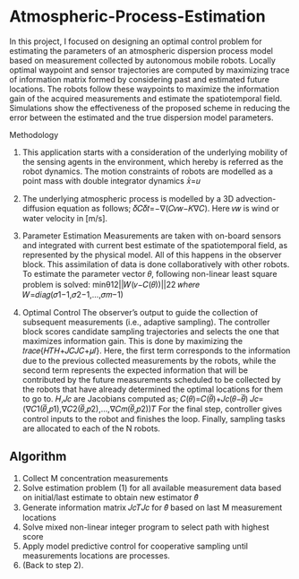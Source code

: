 # Atmospheric-Process-Estimation

In this project, I focused on designing an optimal control problem for estimating the parameters of an atmospheric dispersion process model based on measurement collected by autonomous mobile robots. Locally optimal waypoint and sensor trajectories are computed by maximizing trace of information matrix formed by considering past and estimated future locations. The robots follow these waypoints to maximize the information gain of the acquired measurements and estimate the spatiotemporal field. Simulations show the effectiveness of the proposed scheme in reducing the error between the estimated and the true dispersion model parameters.

Methodology
1. This application starts with a consideration of the underlying mobility of the sensing agents in the environment, which hereby is referred as the robot dynamics. The motion constraints of robots are modelled as a point mass with double integrator dynamics 𝑥̇̇=𝑢

2. The underlying atmospheric process is modelled by a 3D advection-diffusion equation as follows; 𝛿𝐶𝛿𝑡=−∇(𝐶𝑣𝑤−𝐾∇𝐶). Here 𝑣𝑤 is wind or water velocity in [m/s].

3. Parameter Estimation
Measurements are taken with on-board sensors and integrated with current best estimate of the spatiotemporal field, as represented by the physical model. All of this happens in the observer block. This assimilation of data is done collaboratively with other robots. To estimate the parameter vector 𝜃, following non-linear least square problem is solved: minθ12||𝑊(𝑣−𝐶(𝜃))||22 𝑤ℎ𝑒𝑟𝑒 𝑊=𝑑𝑖𝑎𝑔(𝜎1−1,𝜎2−1,…,𝜎𝑚−1)

4. Optimal Control
The observer’s output to guide the collection of subsequent measurements (i.e., adaptive sampling). The controller block scores candidate sampling trajectories and selects the one that maximizes information gain. This is done by maximizing the 𝑡𝑟𝑎𝑐𝑒{𝐻𝑇𝐻+𝐽𝐶𝐽𝐶+𝜇𝐼}. Here, the first term corresponds to the information due to the previous collected measurements by the robots, while the second term represents the expected information that will be contributed by the future measurements scheduled to be collected by the robots that have already determined the optimal locations for them to go to. 𝐻,𝐽𝑐 are Jacobians computed as; 𝐶(𝜃)=𝐶(𝜃̅)+𝐽𝑐(𝜃−𝜃̅) 𝐽𝑐=(∇𝐶1(𝜃̅,𝑝1),∇𝐶2(𝜃̅,𝑝2),…,∇𝐶𝑚(𝜃̅,𝑝2))𝑇
For the final step, controller gives control inputs to the robot and finishes the loop. Finally, sampling tasks are allocated to each of the N robots.

## Algorithm
  1.  Collect M concentration measurements
  2. Solve estimation problem (1) for all available measurement data based on initial/last estimate to obtain new estimator 𝜃̂
  3. Generate information matrix 𝐽𝑐𝑇𝐽𝑐 for 𝜃̂ based on last M measurement locations
  4. Solve mixed non-linear integer program to select path with highest score 
  5. Apply model predictive control for cooperative sampling until measurements locations are processes.
  6. (Back to step 2).
